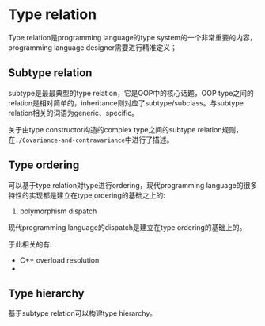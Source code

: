 # Type relation

Type relation是programming language的type system的一个非常重要的内容，programming language designer需要进行精准定义；

## Subtype relation

subtype是最最典型的type relation，它是OOP中的核心话题，OOP type之间的relation是相对简单的，inheritance则对应了subtype/subclass。与subtype relation相关的词语为generic、specific。

关于由type constructor构造的complex type之间的subtype relation规则，在`./Covariance-and-contravariance`中进行了描述。

## Type ordering

可以基于type relation对type进行ordering，现代programming language的很多特性的实现都是建立在type ordering的基础之上的:

1) polymorphism dispatch

现代programming language的dispatch是建立在type ordering的基础上的。

于此相关的有:

- C++ overload resolution
- 





## Type hierarchy

基于subtype relation可以构建type hierarchy。